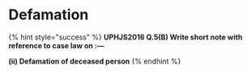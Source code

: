 # Defamation

{% hint style="success" %}
**UPHJS2016 Q.5\(B\) Write short note with reference to case law on :—** 

**\(ii\) Defamation of deceased person** 
{% endhint %}



